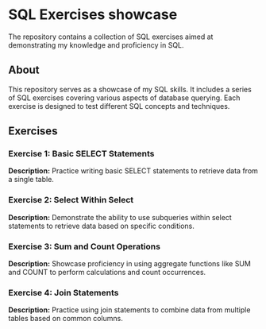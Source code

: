 # SQL Exercises showcase

The repository contains a collection of SQL exercises aimed at demonstrating my knowledge and proficiency in SQL.

## About

This repository serves as a showcase of my SQL skills. It includes a series of SQL exercises covering various aspects of database querying. Each exercise is designed to test different SQL concepts and techniques.

## Exercises

### Exercise 1: Basic SELECT Statements

**Description:** Practice writing basic SELECT statements to retrieve data from a single table.

### Exercise 2: Select Within Select

**Description:** Demonstrate the ability to use subqueries within select statements to retrieve data based on specific conditions.

### Exercise 3: Sum and Count Operations

**Description:** Showcase proficiency in using aggregate functions like SUM and COUNT to perform calculations and count occurrences.

### Exercise 4: Join Statements

**Description:** Practice using join statements to combine data from multiple tables based on common columns.

